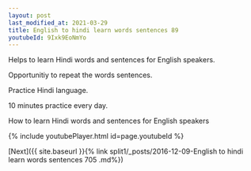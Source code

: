 ```yaml
---
layout: post
last_modified_at: 2021-03-29
title: English to hindi learn words sentences 89 
youtubeId: 9Ixk9EoNmYo
---
```

 
 
Helps to learn Hindi words and sentences for English speakers.

Opportunitiy to repeat the words sentences. 

Practice Hindi language. 
 
10 minutes practice every day. 
 
How to learn Hindi words and sentences for English speakers 
 
{% include youtubePlayer.html id=page.youtubeId %}
 
 
[Next]({{ site.baseurl }}{% link  split1/_posts/2016-12-09-English to hindi learn words sentences 705 .md%})
 
